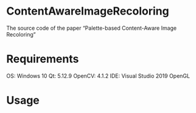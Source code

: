 # ContentAwareImageRecoloring
 The source code of the paper “Palette-based Content-Aware Image Recoloring”

# Requirements
OS: Windows 10
Qt: 5.12.9
OpenCV: 4.1.2
IDE: Visual Studio 2019
OpenGL

# Usage
